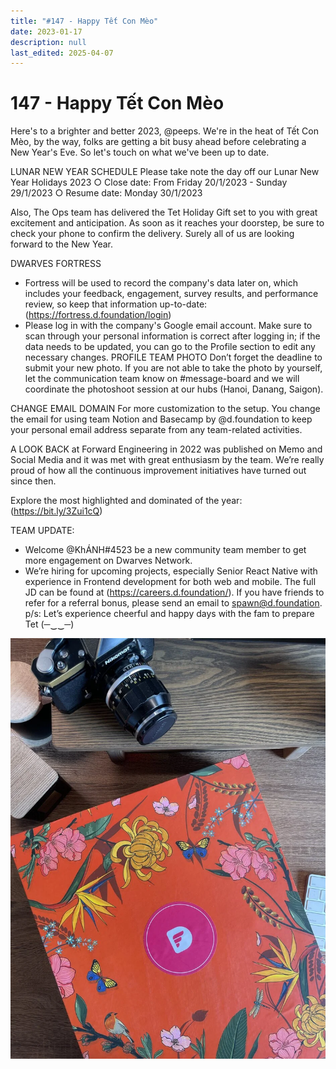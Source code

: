 ```yaml
---
title: "#147 - Happy Tết Con Mèo"
date: 2023-01-17
description: null
last_edited: 2025-04-07
---
```


# 147 - Happy Tết Con Mèo

Here's to a brighter and better 2023, @peeps. We're in the heat of Tết Con Mèo, by the way, folks are getting a bit busy ahead before celebrating a New Year's Eve. So let's touch on what we've been up to date.

LUNAR NEW YEAR SCHEDULE
Please take note the day off our Lunar New Year Holidays 2023
○ Close date: From Friday 20/1/2023 - Sunday 29/1/2023
○ Resume date: Monday 30/1/2023

Also, The Ops team has delivered the Tet Holiday Gift set to you with great excitement and anticipation. As soon as it reaches your doorstep, be sure to check your phone to confirm the delivery. Surely all of us are looking forward to the New Year.

DWARVES FORTRESS

- Fortress will be used to record the company's data later on, which includes your feedback, engagement, survey results, and performance review, so keep that information up-to-date: (<https://fortress.d.foundation/login>)
- Please log in with the company's Google email account. Make sure to scan through your personal information is correct after logging in; if the data needs to be updated, you can go to the Profile section to edit any necessary changes.
  PROFILE TEAM PHOTO
  Don’t forget the deadline to submit your new photo. If you are not able to take the photo by yourself, let the communication team know on #message-board and we will coordinate the photoshoot session at our hubs (Hanoi, Danang, Saigon).

CHANGE EMAIL DOMAIN
For more customization to the setup. You change the email for using team Notion and Basecamp by @d.foundation to keep your personal email address separate from any team-related activities.

A LOOK BACK at Forward Engineering in 2022 was published on Memo and Social Media and it was met with great enthusiasm by the team. We’re really proud of how all the continuous improvement initiatives have turned out since then.

Explore the most highlighted and dominated of the year: (<https://bit.ly/3Zui1cQ>)

TEAM UPDATE:

- Welcome @KhÁNH#4523 be a new community team member to get more engagement on Dwarves Network.
- We’re hiring for upcoming projects, especially Senior React Native with experience in Frontend development for both web and mobile. The full JD can be found at (<https://careers.d.foundation/>). If you have friends to refer for a referral bonus, please send an email to <spawn@d.foundation>.
  p/s: Let’s experience cheerful and happy days with the fam to prepare Tet (─‿‿─)

![](assets/notion-image-1744007333285-0lrju.webp)
